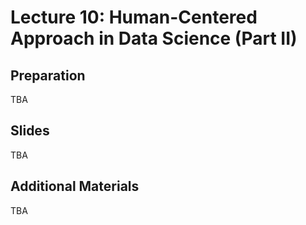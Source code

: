 # Lecture 10: Human-Centered Approach in Data Science (Part II)

## Preparation

TBA

## Slides

TBA

## Additional Materials

TBA
